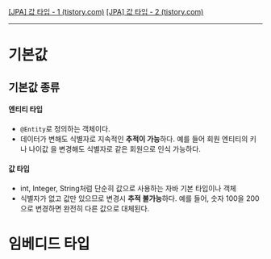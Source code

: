 [[JPA] 값 타입 - 1 (tistory.com)](https://blogshine.tistory.com/356)
[[JPA] 값 타입 - 2 (tistory.com)](https://blogshine.tistory.com/357)

----

# 기본값
## 기본값 종류
#### 엔티티 타입
- `@Entity`로 정의하는 객체이다.
- 데이터가 변해도 식별자로 지속적인 **추적이 가능**하다. 예를 들어 회원 엔티티의 키나 나이값 을 변경해도 식별자로 같은 회원으로 인식 가능하다.


#### 값 타입
- int, Integer, String처럼 단순히 값으로 사용하는 자바 기본 타입이나 객체
- 식별자가 없고 값만 있으므로 변경시 **추적 불가능**하다. 예를 들어, 숫자 100을 200으로 변경하면 완전히 다른 값으로 대체된다.


# 임베디드 타입

# 